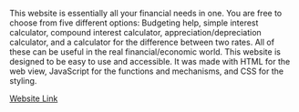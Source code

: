This website is essentially all your financial needs in one. You are free to choose from five different options: Budgeting help, simple interest calculator, compound interest calculator,
appreciation/depreciation calculator, and a calculator for the difference between two rates. All of these can be useful in the real financial/economic world. This website is designed to be
easy to use and accessible. It was made with HTML for the web view, JavaScript for the functions and mechanisms, and CSS for the styling.

[Website Link](https://vic-tor-ia0314.github.io/isu3/)
